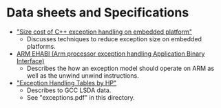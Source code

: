 # Data sheets and Specifications

- ["Size cost of C++ exception handling on embedded platform"](https://andriidevel.blogspot.com/2016/05/size-cost-of-c-exception-handling-on.html)
  - Discusses techniques to reduce exception size on embedded platforms.
- [ARM EHABI (Arm processor exception handling Application Binary Interface)](https://github.com/ARM-software/abi-aa/blob/main/ehabi32/ehabi32.rst)
  - Describes the how an exception model should operate on ARM as well as the
    unwind unwind instructions.
- ["Exception Handling Tables by HP"](https://itanium-cxx-abi.github.io/cxx-abi/exceptions.pdf)
  - Describes to GCC LSDA data.
  - See "exceptions.pdf" in this directory.
